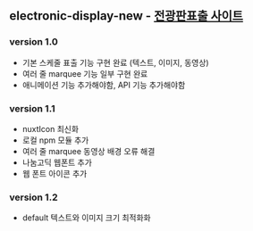 ## electronic-display-new - [전광판표출 사이트](https://rlaghdtlr.github.io/stcN/electronic-display-new/)

### version 1.0

- 기본 스케줄 표출 기능 구현 완료 (텍스트, 이미지, 동영상)
- 여러 줄 marquee 기능 일부 구현 완료
- 애니메이션 기능 추가해야함, API 기능 추가해야함

### version 1.1

- nuxtIcon 최신화
- 로컬 npm 모듈 추가
- 여러 줄 marquee 동영상 배경 오류 해결
- 나눔고딕 웹폰트 추가
- 웹 폰트 아이콘 추가

### version 1.2

- default 텍스트와 이미지 크기 최적화화
